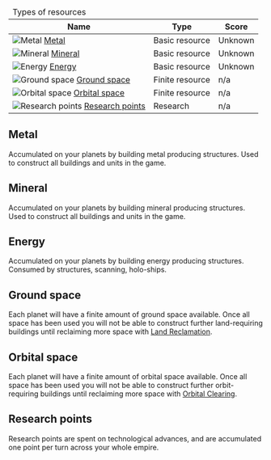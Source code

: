 <table>
    <thead>
        <tr><td colspan="7">Types of resources</td></tr>
        <tr>
            <th>Name</th>
            <th>Type</th>
            <th>Score</th>
        </tr>
    </thead>
    <tbody>
        <tr>
            <td><img src="https://beta.darkgalaxy.com/images/units/small/metal.gif" alt="Metal" /> <a href="#metal">Metal</a></td>
            <td>Basic resource</td>
            <td>Unknown</td>
        </tr>
        <tr>
            <td><img src="https://beta.darkgalaxy.com/images/units/small/mineral.gif" alt="Mineral" /> <a href="#mineral">Mineral</a></td>
            <td>Basic resource</td>
            <td>Unknown</td>
        </tr>
        <tr>
            <td><img src="https://beta.darkgalaxy.com/images/units/small/energy.gif" alt="Energy" /> <a href="#energy">Energy</a></td>
            <td>Basic resource</td>
            <td>Unknown</td>
        </tr>
        <tr>
            <td><img src="https://beta.darkgalaxy.com/images/units/small/ground.gif" alt="Ground space" /> <a href="#ground-space">Ground space</a></td>
            <td>Finite resource</td>
            <td>n/a</td>
        </tr>
        <tr>
            <td><img src="https://beta.darkgalaxy.com/images/units/small/orbit.gif" alt="Orbital space" /> <a href="#orbital-space">Orbital space</a></td>
            <td>Finite resource</td>
            <td>n/a</td>
        </tr>
        <tr>
            <td><img src="https://beta.darkgalaxy.com/images/icons/research_small.png" alt="Research points" /> <a href="#research-points">Research points</a></td>
            <td>Research</td>
            <td>n/a</td>
        </tr>
    </tbody>
</table>

## Metal

Accumulated on your planets by building metal producing structures. Used to construct all buildings and units in the game.

## Mineral

Accumulated on your planets by building mineral producing structures. Used to construct all buildings and units in the game.

## Energy

Accumulated on your planets by building energy producing structures. Consumed by structures, scanning, holo-ships.

## Ground space

Each planet will have a finite amount of ground space available. Once all space has been used you will not be able to construct further land-requiring buildings until reclaiming more space with [Land Reclamation](list-of-structures.md#land-reclamation).

## Orbital space

Each planet will have a finite amount of orbital space available. Once all space has been used you will not be able to construct further orbit-requiring buildings until reclaiming more space with [Orbital Clearing](list-of-structures.md#orbital-clearing).

## Research points

Research points are spent on technological advances, and are accumulated one point per turn across your whole empire.